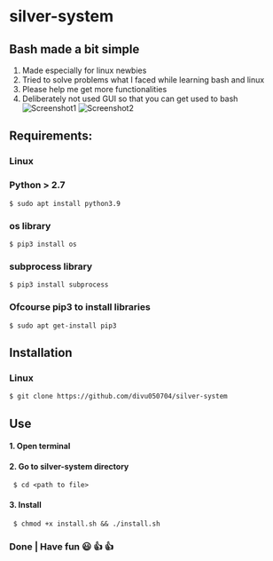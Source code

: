 # **silver-system**
## Bash made a bit simple
1. Made especially for linux newbies
2. Tried to solve problems what I faced while learning bash and linux
3. Please help me get more functionalities
4. Deliberately not used GUI so that you can get used to bash
![Screenshot1](https://github.com/divu050704/silver-system-gnome/blob/main/screenshots/1.png)
![Screenshot2](https://github.com/divu050704/silver-system-gnome/blob/main/screenshots/2.png)
## Requirements:
### Linux
### Python > 2.7 
    $ sudo apt install python3.9
### os library 
    $ pip3 install os
### subprocess library 
    $ pip3 install subprocess
### Ofcourse pip3 to install libraries 
    $ sudo apt get-install pip3
## Installation
### Linux
    $ git clone https://github.com/divu050704/silver-system
## Use 
#### 1. Open terminal
#### 2. Go to silver-system directory
     $ cd <path to file>
#### 3. Install
     $ chmod +x install.sh && ./install.sh
### Done | Have fun :smiley: :+1: :thumbsup:
